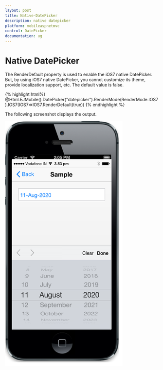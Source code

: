 ```yaml
---
layout: post
title: Native-DatePicker
description: native datepicker
platform: mobileaspnetmvc
control: DatePicker
documentation: ug
---
```


# Native DatePicker

The RenderDefault property is used to enable the iOS7 native DatePicker. But, by using iOS7 native DatePicker, you cannot customize its theme, provide localization support, etc. The default value is false.


{% highlight html%}
@Html.EJMobile().DatePicker("datepicker").RenderMode(RenderMode.IOS7).IOS7(IOS7=>IOS7.RenderDefault(true))
{% endhighlight %}


The following screenshot displays the output.

![](Native-DatePicker_images/Native-DatePicker_img1.png)



